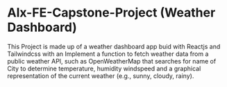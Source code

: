 # Alx-FE-Capstone-Project (Weather Dashboard)
This Project is made up of a weather dashboard app buid with Reactjs and Tailwindcss
with an Implement a function to fetch weather data from a public weather API, such as OpenWeatherMap 
that searches for name of City to determine temperature, humidity windspeed 
and a graphical representation of the current weather (e.g., sunny, cloudy, rainy).
